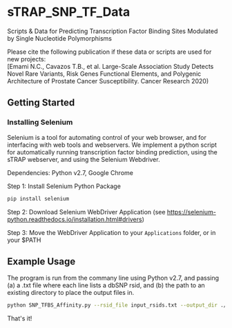 # sTRAP_SNP_TF_Data
Scripts &amp; Data for Predicting Transcription Factor Binding Sites Modulated by Single Nucleotide Polymorphisms

Please cite the following publication if these data or scripts are used for new projects:  
[Emami N.C., Cavazos T.B., et al. Large-Scale Association Study Detects Novel Rare Variants, Risk Genes Functional Elements, and Polygenic Architecture of Prostate Cancer Susceptibility. Cancer Research 2020)

## Getting Started 
### Installing Selenium

Selenium is a tool for automating control of your web browser, and for interfacing with web tools and webservers. We implement a python script for automatically running transcription factor binding prediction, using the sTRAP webserver, and using the Selenium Webdriver.

Dependencies: Python v2.7, Google Chrome

Step 1: Install Selenium Python Package
```bash
pip install selenium
```

Step 2: Download Selenium WebDriver Application
(see https://selenium-python.readthedocs.io/installation.html#drivers)

Step 3: Move the WebDriver Application to your `Applications` folder, or in your $PATH

## Example Usage

The program is run from the commany line using Python v2.7, and passing (a) a .txt file where each line lists a dbSNP rsid, and (b) the path to an existing directory to place the output files in.

```bash
python SNP_TFBS_Affinity.py --rsid_file input_rsids.txt --output_dir ./PrCa_GWAS_Lead_SNP_sTRAP_Results/
```

That's it!

